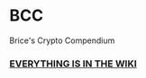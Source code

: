 # BCC
Brice's Crypto Compendium

### [EVERYTHING IS IN THE WIKI](https://github.com/Ahirice/BCC/wiki/Home)
